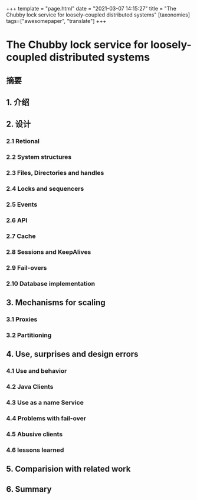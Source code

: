 +++
template = "page.html"
date =  "2021-03-07 14:15:27"
title = "The Chubby lock service for loosely-coupled distributed systems"
[taxonomies]
tags=["awesomepaper", "translate"]
+++

# The Chubby lock service for loosely-coupled distributed systems

## 摘要

## 1. 介绍

## 2. 设计

### 2.1 Retional

### 2.2 System structures

### 2.3 Files, Directories and handles

### 2.4 Locks and sequencers

### 2.5 Events

### 2.6 API

### 2.7 Cache

### 2.8 Sessions and KeepAlives

### 2.9 Fail-overs

### 2.10 Database implementation

## 3. Mechanisms for scaling 

### 3.1 Proxies

### 3.2 Partitioning

## 4. Use, surprises and design errors

### 4.1 Use and behavior

### 4.2 Java Clients

### 4.3 Use as a name Service 

### 4.4 Problems with fail-over

### 4.5 Abusive clients

### 4.6 lessons learned

## 5. Comparision with related work

## 6. Summary 


